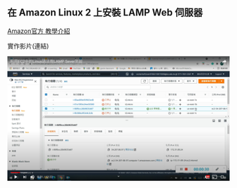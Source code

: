 ## 在 Amazon Linux 2 上安裝 LAMP Web 伺服器
[Amazon官方 教學介紹](https://docs.aws.amazon.com/zh_tw/AWSEC2/latest/UserGuide/ec2-lamp-amazon-linux-2.html)  
  
實作影片(連結)

[![實作影片](https://github.com/Leo90616/Photo/blob/main/456.png)](https://youtu.be/wbOrFWixWA8)
 
